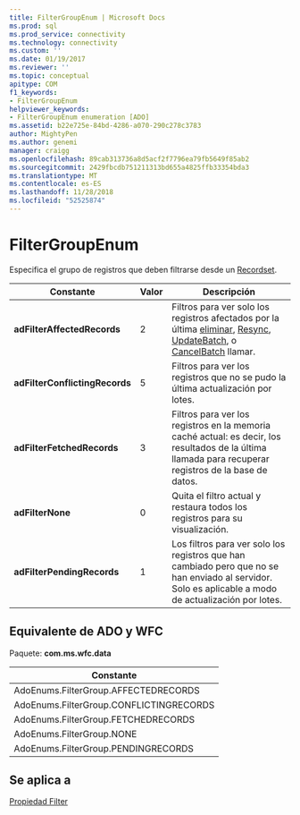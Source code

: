 ```yaml
---
title: FilterGroupEnum | Microsoft Docs
ms.prod: sql
ms.prod_service: connectivity
ms.technology: connectivity
ms.custom: ''
ms.date: 01/19/2017
ms.reviewer: ''
ms.topic: conceptual
apitype: COM
f1_keywords:
- FilterGroupEnum
helpviewer_keywords:
- FilterGroupEnum enumeration [ADO]
ms.assetid: b22e725e-84bd-4286-a070-290c278c3783
author: MightyPen
ms.author: genemi
manager: craigg
ms.openlocfilehash: 89cab313736a8d5acf2f7796ea79fb5649f85ab2
ms.sourcegitcommit: 2429fbcdb751211313bd655a4825ffb33354bda3
ms.translationtype: MT
ms.contentlocale: es-ES
ms.lasthandoff: 11/28/2018
ms.locfileid: "52525874"
---
```

# <a name="filtergroupenum"></a>FilterGroupEnum
Especifica el grupo de registros que deben filtrarse desde un [Recordset](../../../ado/reference/ado-api/recordset-object-ado.md).  
  
|Constante|Valor|Descripción|  
|--------------|-----------|-----------------|  
|**adFilterAffectedRecords**|2|Filtros para ver solo los registros afectados por la última [eliminar](../../../ado/reference/ado-api/delete-method-ado-recordset.md), [Resync](../../../ado/reference/ado-api/resync-method.md), [UpdateBatch](../../../ado/reference/ado-api/updatebatch-method.md), o [CancelBatch](../../../ado/reference/ado-api/cancelbatch-method-ado.md) llamar.|  
|**adFilterConflictingRecords**|5|Filtros para ver los registros que no se pudo la última actualización por lotes.|  
|**adFilterFetchedRecords**|3|Filtros para ver los registros en la memoria caché actual: es decir, los resultados de la última llamada para recuperar registros de la base de datos.|  
|**adFilterNone**|0|Quita el filtro actual y restaura todos los registros para su visualización.|  
|**adFilterPendingRecords**|1|Los filtros para ver solo los registros que han cambiado pero que no se han enviado al servidor. Solo es aplicable a modo de actualización por lotes.|  
  
## <a name="adowfc-equivalent"></a>Equivalente de ADO y WFC  
 Paquete: **com.ms.wfc.data**  
  
|Constante|  
|--------------|  
|AdoEnums.FilterGroup.AFFECTEDRECORDS|  
|AdoEnums.FilterGroup.CONFLICTINGRECORDS|  
|AdoEnums.FilterGroup.FETCHEDRECORDS|  
|AdoEnums.FilterGroup.NONE|  
|AdoEnums.FilterGroup.PENDINGRECORDS|  
  
## <a name="applies-to"></a>Se aplica a  
 [Propiedad Filter](../../../ado/reference/ado-api/filter-property.md)

